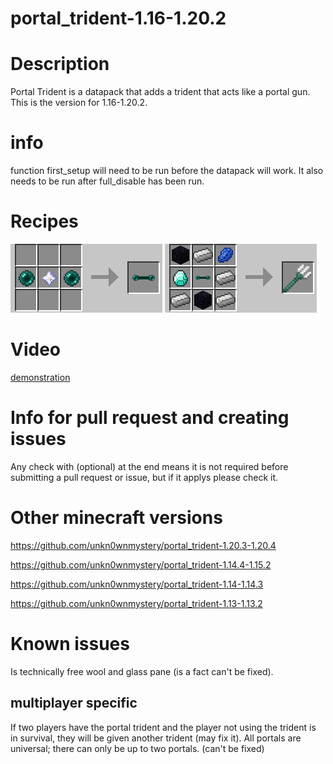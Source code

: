 # portal_trident-1.16-1.20.2


# Description
Portal Trident is a datapack that adds a trident that acts like a portal gun. This is the version for 1.16-1.20.2.

# info
function first_setup will need to be run before the datapack will work. It also needs to be run after full_disable has been run.


# Recipes
![entangled ender pearl recipe](/image/entangled_ender_pearl.png)
![portal trident recipe](/image/portal_trident.png)


# Video
[demonstration](https://youtu.be/MIrtFckkb6E)


# Info for pull request and creating issues
Any check with (optional) at the end means it is not required before submitting a pull request or issue, but if it applys please check it.


# Other minecraft versions
https://github.com/unkn0wnmystery/portal_trident-1.20.3-1.20.4

https://github.com/unkn0wnmystery/portal_trident-1.14.4-1.15.2

https://github.com/unkn0wnmystery/portal_trident-1.14-1.14.3

https://github.com/unkn0wnmystery/portal_trident-1.13-1.13.2


# Known issues
Is technically free wool and glass pane (is a fact can't be fixed).

## multiplayer specific
If two players have the portal trident and the player not using the trident is in survival, they will be given another trident (may fix it).
All portals are universal; there can only be up to two portals. (can't be fixed)
